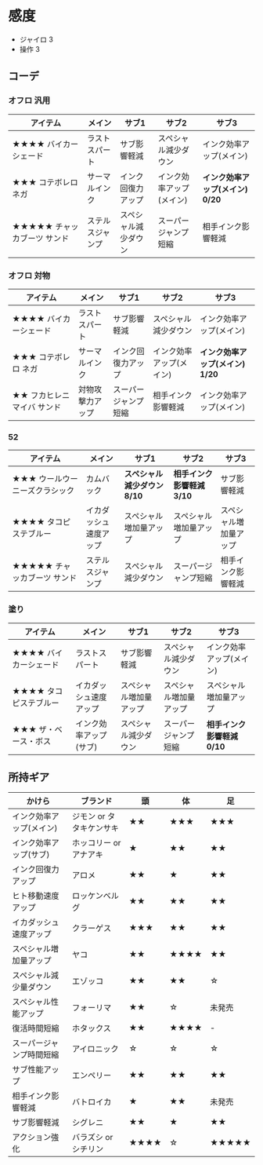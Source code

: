 # 感度
* ジャイロ 3
* 操作 3
## コーデ
### オフロ 汎用
|アイテム|メイン|サブ1|サブ2|サブ3|
|-|-|-|-|-|
|★★★★ バイカーシェード|ラストスパート|サブ影響軽減|スペシャル減少ダウン|インク効率アップ(メイン)|
|★★★ コテボレロ ネガ|サーマルインク|インク回復力アップ|インク効率アップ(メイン)|**インク効率アップ(メイン) 0/20**|
|★★★★★ チャッカブーツ サンド|ステルスジャンプ|スペシャル減少ダウン|スーパージャンプ短縮|相手インク影響軽減|
### オフロ 対物
|アイテム|メイン|サブ1|サブ2|サブ3|
|-|-|-|-|-|
|★★★★ バイカーシェード|ラストスパート|サブ影響軽減|スペシャル減少ダウン|インク効率アップ(メイン)|
|★★★ コテボレロ ネガ|サーマルインク|インク回復力アップ|インク効率アップ(メイン)|**インク効率アップ(メイン) 1/20**|
|★★ フカヒレニマイバ サンド|対物攻撃力アップ|スーパージャンプ短縮|相手インク影響軽減|インク効率アップ(メイン)|

### 52
|アイテム|メイン|サブ1|サブ2|サブ3|
|-|-|-|-|-|
|★★★ ウールウーニーズクラシック|カムバック|**スペシャル減少ダウン 8/10**|**相手インク影響軽減 3/10**|サブ影響軽減|
|★★★★ タコピステブルー|イカダッシュ速度アップ|スペシャル増加量アップ|スペシャル増加量アップ|スペシャル増加量アップ|
|★★★★★ チャッカブーツ サンド|ステルスジャンプ|スペシャル減少ダウン|スーパージャンプ短縮|相手インク影響軽減|
### 塗り
|アイテム|メイン|サブ1|サブ2|サブ3|
|-|-|-|-|-|
|★★★★ バイカーシェード|ラストスパート|サブ影響軽減|スペシャル減少ダウン|インク効率アップ(メイン)|
|★★★★ タコピステブルー|イカダッシュ速度アップ|スペシャル増加量アップ|スペシャル増加量アップ|スペシャル増加量アップ|
|★★★ ザ・ベース・ボス|インク効率アップ(サブ)|スペシャル減少ダウン|スーパージャンプ短縮|**相手インク影響軽減 0/10**|
## 所持ギア
|かけら|ブランド|頭|体|足|
|-|-|-|-|-|
|インク効率アップ(メイン)|ジモン or タタキケンサキ|★★|★★★|★★★|
|インク効率アップ(サブ)|ホッコリー or アナアキ|★|★★|★★|
|インク回復力アップ|アロメ|★★|★|★★|
|ヒト移動速度アップ|ロッケンベルグ|★★|★★|★★|
|イカダッシュ速度アップ|クラーゲス|★★★|★★|★★|
|スペシャル増加量アップ|ヤコ|★★|★★★★|★★|
|スペシャル減少量ダウン|エゾッコ|★★|★★|☆|
|スペシャル性能アップ|フォーリマ|★★|☆|未発売|
|復活時間短縮|ホタックス|★★|★★★★|-|
|スーパージャンプ時間短縮|アイロニック|☆|☆|☆|
|サブ性能アップ|エンペリー|★★|★★|★★|
|相手インク影響軽減|バトロイカ|★|★★|未発売|
|サブ影響軽減|シグレニ|★★|★|★★|
|アクション強化|バラズシ or シチリン|★★★★|☆|★★★★★|